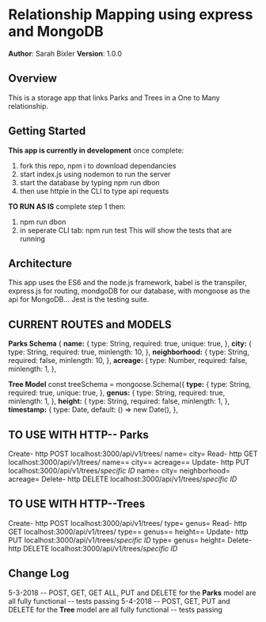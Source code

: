 # Relationship Mapping using express and MongoDB
**Author**: Sarah Bixler
**Version**: 1.0.0 
## Overview
This is a storage app that links Parks and Trees in a One to Many relationship.

## Getting Started
__This app is currently in development__
once complete:
1. fork this repo, npm i to download dependancies
2. start index.js using nodemon to run the server
3. start the database by typing npm run dbon
4. then use httpie in the CLI to type api requests

__TO RUN AS IS__
complete step 1
then:
1. npm run dbon
2. in seperate CLI tab: npm run test
    This will show the tests that are running

## Architecture
This app uses the ES6 and the node.js framework, babel is the transpiler, express.js for routing, mondgoDB for our database, with mongoose as the api for MongoDB... Jest is the testing suite.

## CURRENT ROUTES and MODELS

__Parks Schema__
{
  __name:__ {
    type: String,
    required: true,
    unique: true,
  },
  __city:__ {
    type: String,
    required: true,
    minlength: 10,
  },
  __neighborhood:__ {
    type: String,
    required: false,
    minlength: 10,
  },
  __acreage:__ {
    type: Number,
    required: false,
    minlength: 1,
  },

__Tree Model__
const treeSchema = mongoose.Schema({
  __type:__ {
    type: String,
    required: true,
    unique: true,
  },
  __genus:__ {
    type: String,
    required: true,
  minlength: 1,
  },
  __height:__ {
    type: String,
    required: false,
    minlength: 1,
  },
  __timestamp:__ {
    type: Date,
    default: () => new Date(),
  },

## TO USE WITH HTTP-- Parks
Create- http POST localhost:3000/api/v1/trees/ name= city= 
Read- http GET localhost:3000/api/v1/trees/ name== city== acreage==
Update- http PUT localhost:3000/api/v1/trees/_specific ID_ name= city= neighborhood= acreage=
Delete- http DELETE localhost:3000/api/v1/trees/_specific ID_ 

## TO USE WITH HTTP--Trees
Create- http POST localhost:3000/api/v1/trees/ type= genus= 
Read- http GET localhost:3000/api/v1/trees/ type== genus== height==
Update- http PUT localhost:3000/api/v1/trees/_specific ID_ type= genus= height=
Delete- http DELETE localhost:3000/api/v1/trees/_specific ID_ 


## Change Log
5-3-2018 -- POST, GET, GET ALL, PUT and DELETE for the __Parks__ model are all fully functional -- tests passing
5-4-2018 -- POST, GET, PUT and DELETE for the __Tree__ model are all fully functional -- tests passing
